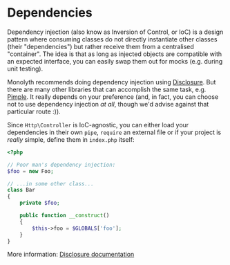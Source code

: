 # Dependencies
Dependency injection (also know as Inversion of Control, or IoC) is a design
pattern where consuming classes do not directly instantiate other classes (their
"dependencies") but rather receive them from a centralised "container". The idea
is that as long as injected objects are compatible with an expected interface,
you can easily swap them out for mocks (e.g. during unit testing).

Monolyth recommends doing dependency injection using
[Disclosure](http://disclosure.monomelodies.nl). But there are many other
libraries that can accomplish the same task, e.g.
[Pimple](https://packagist.org/packages/pimple/pimple). It really depends on
your preference (and, in fact, you can choose not to use dependency injection
_at all_, though we'd advise against that particular route :)).

Since `Http\Controller` is IoC-agnostic, you can either load your dependencies
in their own `pipe`, `require` an external file or if your project is _really_
simple, define them in `index.php` itself:

```php
<?php

// Poor man's dependency injection:
$foo = new Foo;

// ...in some other class...
class Bar
{
    private $foo;

    public function __construct()
    {
        $this->foo = $GLOBALS['foo'];
    }
}
```

More information: [Disclosure documentation](http://disclosure.monomelodies.nl)

